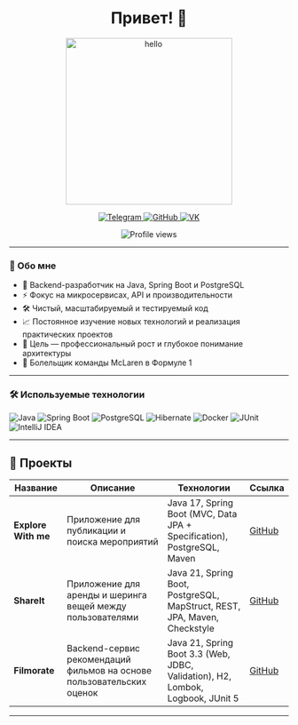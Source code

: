 <h1 align="center">Привет! 👋</h1>

<p align="center">
  <img src="https://media.giphy.com/media/2IudUHdI075HL02Pkk/giphy.gif" width="300" alt="hello"/>
</p>

<p align="center">
  <a href="https://t.me/GritsED" target="_blank">
    <img src="https://img.shields.io/badge/Telegram-2CA5E0?style=for-the-badge&logo=telegram&logoColor=white" alt="Telegram"/>
  </a>
  <a href="https://github.com/GritsED" target="_blank">
    <img src="https://img.shields.io/badge/GitHub-000000?style=for-the-badge&logo=github&logoColor=white" alt="GitHub"/>
  </a>
<a href="https://vk.com/gritsed" target="_blank">
    <img src="https://img.shields.io/badge/vk-blue?style=for-the-badge&logo=VK&logoColor=white" alt="VK"/>
  </a>
</p>

<p align="center">
  <img src="https://komarev.com/ghpvc/?username=GritsED&style=flat-square&color=brightgreen" alt="Profile views" />
</p>

---

### 🚀 Обо мне

- 💼 Backend-разработчик на Java, Spring Boot и PostgreSQL  
- ⚡ Фокус на микросервисах, API и производительности  
- 🛠 Чистый, масштабируемый и тестируемый код  
- 📈 Постоянное изучение новых технологий и реализация практических проектов  
- 🧠 Цель — профессиональный рост и глубокое понимание архитектуры
- 🧡 Болельщик команды McLaren в Формуле 1 

---

### 🛠️ Используемые технологии

![Java](https://img.shields.io/badge/Java-ED8B00?style=for-the-badge&logo=openjdk&logoColor=white)
![Spring Boot](https://img.shields.io/badge/Spring_Boot-6DB33F?style=for-the-badge&logo=spring-boot&logoColor=white)
![PostgreSQL](https://img.shields.io/badge/PostgreSQL-316192?style=for-the-badge&logo=postgresql&logoColor=white)
![Hibernate](https://img.shields.io/badge/Hibernate-59666C?style=for-the-badge&logo=hibernate&logoColor=white)
![Docker](https://img.shields.io/badge/Docker-2496ED?style=for-the-badge&logo=docker&logoColor=white)
![JUnit](https://img.shields.io/badge/JUnit-25A162?style=for-the-badge&logo=junit5&logoColor=white)
![IntelliJ IDEA](https://img.shields.io/badge/IntelliJ_IDEA-000000?style=for-the-badge&logo=intellijidea&logoColor=white)

---

## 💼 Проекты

| Название | Описание | Технологии | Ссылка |
|----------|----------|------------|--------|
| **Explore With me** | Приложение для публикации и поиска мероприятий | Java 17, Spring Boot (MVC, Data JPA + Specification), PostgreSQL, Maven | [GitHub](https://github.com/GritsED/java-explore-with-me) |
| **ShareIt** | Приложение для аренды и шеринга вещей между пользователями | Java 21, Spring Boot, PostgreSQL, MapStruct, REST, JPA, Maven, Checkstyle | [GitHub](https://github.com/GritsED/java-shareit) |
| **Filmorate** | Backend-сервис рекомендаций фильмов на основе пользовательских оценок | Java 21, Spring Boot 3.3 (Web, JDBC, Validation), H2, Lombok, Logbook, JUnit 5 | [GitHub](https://github.com/GritsED/java-filmorate) |

---





<!---
GritsED/GritsED is a ✨ special ✨ repository because its `README.md` (this file) appears on your GitHub profile.
You can click the Preview link to take a look at your changes.
--->
